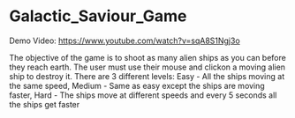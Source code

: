 # Galactic_Saviour_Game

Demo Video: https://www.youtube.com/watch?v=sqA8S1Ngj3o

The objective of the game is to shoot as many alien ships as you can before they reach earth. The user must use their mouse and clickon a moving alien ship to destroy it. There are 3 different levels: Easy - All the ships moving at the same speed, Medium - Same as easy except the ships are moving faster, Hard - The ships move at different speeds and every 5 seconds all the ships get faster
 
